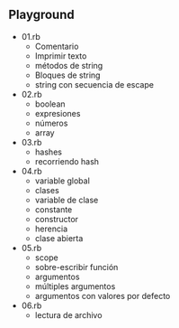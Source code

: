 ## Playground 

- 01.rb
    - Comentario
    - Imprimir texto
    - métodos de string
    - Bloques de string
    - string con secuencia de escape
- 02.rb 
    - boolean
    - expresiones
    - números
    - array
- 03.rb 
    - hashes
    - recorriendo hash
- 04.rb
    - variable global 
    - clases
    - variable de clase
    - constante
    - constructor
    - herencia
    - clase abierta
- 05.rb
    - scope
    - sobre-escribir función
    - argumentos
    - múltiples argumentos
    - argumentos con valores por defecto
- 06.rb 
    - lectura de archivo